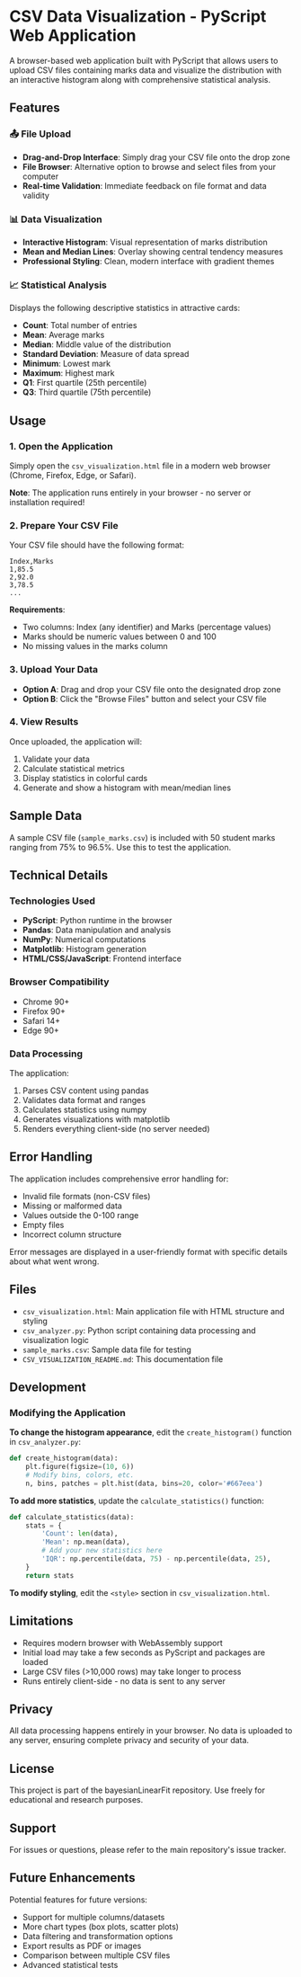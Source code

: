 # CSV Data Visualization - PyScript Web Application

A browser-based web application built with PyScript that allows users to upload CSV files containing marks data and visualize the distribution with an interactive histogram along with comprehensive statistical analysis.

## Features

### 📤 File Upload
- **Drag-and-Drop Interface**: Simply drag your CSV file onto the drop zone
- **File Browser**: Alternative option to browse and select files from your computer
- **Real-time Validation**: Immediate feedback on file format and data validity

### 📊 Data Visualization
- **Interactive Histogram**: Visual representation of marks distribution
- **Mean and Median Lines**: Overlay showing central tendency measures
- **Professional Styling**: Clean, modern interface with gradient themes

### 📈 Statistical Analysis
Displays the following descriptive statistics in attractive cards:
- **Count**: Total number of entries
- **Mean**: Average marks
- **Median**: Middle value of the distribution
- **Standard Deviation**: Measure of data spread
- **Minimum**: Lowest mark
- **Maximum**: Highest mark
- **Q1**: First quartile (25th percentile)
- **Q3**: Third quartile (75th percentile)

## Usage

### 1. Open the Application
Simply open the `csv_visualization.html` file in a modern web browser (Chrome, Firefox, Edge, or Safari).

**Note**: The application runs entirely in your browser - no server or installation required!

### 2. Prepare Your CSV File
Your CSV file should have the following format:
```csv
Index,Marks
1,85.5
2,92.0
3,78.5
...
```

**Requirements**:
- Two columns: Index (any identifier) and Marks (percentage values)
- Marks should be numeric values between 0 and 100
- No missing values in the marks column

### 3. Upload Your Data
- **Option A**: Drag and drop your CSV file onto the designated drop zone
- **Option B**: Click the "Browse Files" button and select your CSV file

### 4. View Results
Once uploaded, the application will:
1. Validate your data
2. Calculate statistical metrics
3. Display statistics in colorful cards
4. Generate and show a histogram with mean/median lines

## Sample Data

A sample CSV file (`sample_marks.csv`) is included with 50 student marks ranging from 75% to 96.5%. Use this to test the application.

## Technical Details

### Technologies Used
- **PyScript**: Python runtime in the browser
- **Pandas**: Data manipulation and analysis
- **NumPy**: Numerical computations
- **Matplotlib**: Histogram generation
- **HTML/CSS/JavaScript**: Frontend interface

### Browser Compatibility
- Chrome 90+
- Firefox 90+
- Safari 14+
- Edge 90+

### Data Processing
The application:
1. Parses CSV content using pandas
2. Validates data format and ranges
3. Calculates statistics using numpy
4. Generates visualizations with matplotlib
5. Renders everything client-side (no server needed)

## Error Handling

The application includes comprehensive error handling for:
- Invalid file formats (non-CSV files)
- Missing or malformed data
- Values outside the 0-100 range
- Empty files
- Incorrect column structure

Error messages are displayed in a user-friendly format with specific details about what went wrong.

## Files

- `csv_visualization.html`: Main application file with HTML structure and styling
- `csv_analyzer.py`: Python script containing data processing and visualization logic
- `sample_marks.csv`: Sample data file for testing
- `CSV_VISUALIZATION_README.md`: This documentation file

## Development

### Modifying the Application

**To change the histogram appearance**, edit the `create_histogram()` function in `csv_analyzer.py`:
```python
def create_histogram(data):
    plt.figure(figsize=(10, 6))
    # Modify bins, colors, etc.
    n, bins, patches = plt.hist(data, bins=20, color='#667eea')
```

**To add more statistics**, update the `calculate_statistics()` function:
```python
def calculate_statistics(data):
    stats = {
        'Count': len(data),
        'Mean': np.mean(data),
        # Add your new statistics here
        'IQR': np.percentile(data, 75) - np.percentile(data, 25),
    }
    return stats
```

**To modify styling**, edit the `<style>` section in `csv_visualization.html`.

## Limitations

- Requires modern browser with WebAssembly support
- Initial load may take a few seconds as PyScript and packages are loaded
- Large CSV files (>10,000 rows) may take longer to process
- Runs entirely client-side - no data is sent to any server

## Privacy

All data processing happens entirely in your browser. No data is uploaded to any server, ensuring complete privacy and security of your data.

## License

This project is part of the bayesianLinearFit repository. Use freely for educational and research purposes.

## Support

For issues or questions, please refer to the main repository's issue tracker.

## Future Enhancements

Potential features for future versions:
- Support for multiple columns/datasets
- More chart types (box plots, scatter plots)
- Data filtering and transformation options
- Export results as PDF or images
- Comparison between multiple CSV files
- Advanced statistical tests
